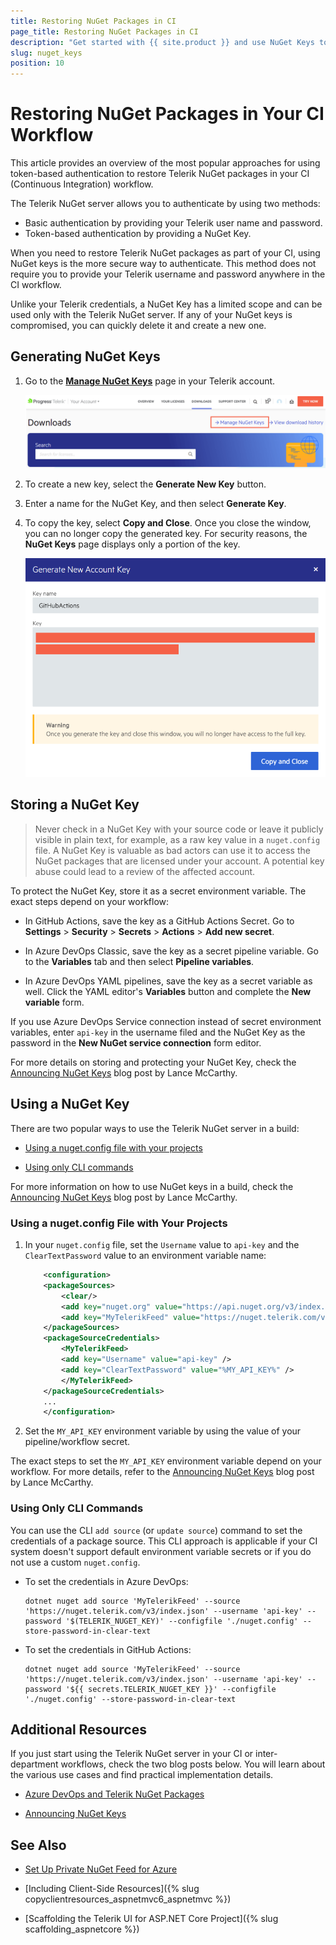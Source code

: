 ```yaml
---
title: Restoring NuGet Packages in CI
page_title: Restoring NuGet Packages in CI
description: "Get started with {{ site.product }} and use NuGet Keys to authenticate with the Telerik NuGet server and restore packages in your CI or desktop environment."
slug: nuget_keys
position: 10
---
```


# Restoring NuGet Packages in Your CI Workflow

This article provides an overview of the most popular approaches for using token-based authentication to restore Telerik NuGet packages in your CI (Continuous Integration) workflow.

The Telerik NuGet server allows you to authenticate by using two methods:

* Basic authentication by providing your Telerik user name and password.
* Token-based authentication by providing a NuGet Key.

When you need to restore Telerik NuGet packages as part of your CI, using NuGet keys is the more secure way to authenticate. This method does not require you to provide your Telerik username and password anywhere in the CI workflow.

Unlike your Telerik credentials, a NuGet Key has a limited scope and can be used only with the Telerik NuGet server. If any of your NuGet keys is compromised, you can quickly delete it and create a new one.

## Generating NuGet Keys

1. Go to the [**Manage NuGet Keys**](https://www.telerik.com/account/downloads/nuget-keys) page in your Telerik account.

    ![{{ site.product_short }} Manage NuGet Keys](../images/manage-nuget-keys.png)

1. To create a new key, select the **Generate New Key** button.

1. Enter a name for the NuGet Key, and then select **Generate Key**.

1. To copy the key, select **Copy and Close**. Once you close the window, you can no longer copy the generated key. For security reasons, the **NuGet Keys** page displays only a portion of the key.

    ![{{ site.product_short }} Copy Generated NuGet Key](../images/copy-nuget-key.png)

## Storing a NuGet Key

> Never check in a NuGet Key with your source code or leave it publicly visible in plain text, for example, as a raw key value in a `nuget.config` file. A NuGet Key is valuable as bad actors can use it to access the NuGet packages that are licensed under your account. A potential key abuse could lead to a review of the affected account.

To protect the NuGet Key, store it as a secret environment variable. The exact steps depend on your workflow:

* In GitHub Actions, save the key as a GitHub Actions Secret. Go to **Settings** > **Security** > **Secrets** > **Actions** > **Add new secret**.

* In Azure DevOps Classic, save the key as a secret pipeline variable. Go to the **Variables** tab and then select **Pipeline variables**.

* In Azure DevOps YAML pipelines, save the key as a secret variable as well. Click the YAML editor's **Variables** button and complete the **New variable** form.

If you use Azure DevOps Service connection instead of secret environment variables, enter `api-key` in the username filed and the NuGet Key as the password in the **New NuGet service connection** form editor.

For more details on storing and protecting your NuGet Key, check the [Announcing NuGet Keys](https://www.telerik.com/blogs/announcing-nuget-keys) blog post by Lance McCarthy.

## Using a NuGet Key

There are two popular ways to use the Telerik NuGet server in a build:

* [Using a nuget.config file with your projects](#using-a-nugetconfig-file-with-your-projects)

* [Using only CLI commands](#using-only-cli-commands)

For more information on how to use NuGet keys in a build, check the [Announcing NuGet Keys](https://www.telerik.com/blogs/announcing-nuget-keys) blog post by Lance McCarthy.

### Using a nuget.config File with Your Projects

1. In your `nuget.config` file, set the `Username` value to `api-key` and the `ClearTextPassword` value to an environment variable name:

    ```xml
        <configuration>
        <packageSources>
            <clear/>
            <add key="nuget.org" value="https://api.nuget.org/v3/index.json" protocolVersion="3" />
            <add key="MyTelerikFeed" value="https://nuget.telerik.com/v3/index.json" protocolVersion="3"/>
        </packageSources>
        <packageSourceCredentials>
            <MyTelerikFeed>
            <add key="Username" value="api-key" />
            <add key="ClearTextPassword" value="%MY_API_KEY%" />
            </MyTelerikFeed>
        </packageSourceCredentials>
        ...
        </configuration>
    ```

1. Set the `MY_API_KEY` environment variable by using the value of your pipeline/workflow secret.

The exact steps to set the `MY_API_KEY` environment variable depend on your workflow. For more details, refer to the [Announcing NuGet Keys](https://www.telerik.com/blogs/announcing-nuget-keys) blog post by Lance McCarthy.

### Using Only CLI Commands

You can use the CLI `add source` (or `update source`) command to set the credentials of a package source. This CLI approach is applicable if your CI system doesn't support default environment variable secrets or if you do not use a custom `nuget.config`.

* To set the credentials in Azure DevOps:

    ```
    dotnet nuget add source 'MyTelerikFeed' --source 'https://nuget.telerik.com/v3/index.json' --username 'api-key' --password '$(TELERIK_NUGET_KEY)' --configfile './nuget.config' --store-password-in-clear-text
    ```

* To set the credentials in GitHub Actions:

    ```
    dotnet nuget add source 'MyTelerikFeed' --source 'https://nuget.telerik.com/v3/index.json' --username 'api-key' --password '${{ secrets.TELERIK_NUGET_KEY }}' --configfile './nuget.config' --store-password-in-clear-text
    ```

## Additional Resources

If you just start using the Telerik NuGet server in your CI or inter-department workflows, check the two blog posts below. You will learn about the various use cases and find practical implementation details.

* [Azure DevOps and Telerik NuGet Packages](https://www.telerik.com/blogs/azure-devops-and-telerik-nuget-packages)

* [Announcing NuGet Keys](https://www.telerik.com/blogs/announcing-nuget-keys)

## See Also

* [Set Up Private NuGet Feed for Azure](https://docs.telerik.com/aspnet-core/knowledge-base/setup-private-nuget-feed-azure)

* [Including Client-Side Resources]({% slug copyclientresources_aspnetmvc6_aspnetmvc %})

* [Scaffolding the Telerik UI for ASP.NET Core Project]({% slug scaffolding_aspnetcore %})
